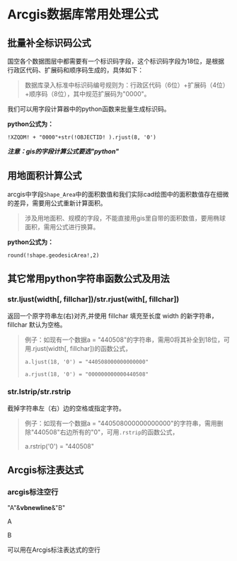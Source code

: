 # Arcgis数据库常用处理公式

## 批量补全标识码公式
国空各个数据图层中都需要有一个标识码字段，这个标识码字段为18位，是根据行政区代码、扩展码和顺序码生成的，具体如下：
> 数据库录入标准中标识码编号规则为：行政区代码（6位）+扩展码（4位）+顺序码（8位），其中规范扩展码为"0000"。

我们可以用字段计算器中的python函数来批量生成标识码。

**python公式为：**

`!XZQDM! + "0000"+str(!OBJECTID! ).rjust(8, '0')`

***注意：gis的字段计算公式要选"python"***

## 用地面积计算公式
arcgis中字段`Shape_Area`中的面积数值和我们实际cad绘图中的面积数值存在细微的差异，需要用公式重新计算面积。

> 涉及用地面积、规模的字段，不能直接用gis里自带的面积数值，要用椭球面积，需用公式进行换算。

**python公式为：**

`round(!shape.geodesicArea!,2)`

## 其它常用python字符串函数公式及用法

### str.ljust(width[, fillchar])/str.rjust(with[, fillchar])

返回一个原字符串左(右)对齐,并使用 fillchar 填充至长度 width 的新字符串，fillchar 默认为空格。

> 例子：如现有一个数据a = "440508"的字符串，需用0将其补全到18位，可用.rjust(width[, fillchar])的函数公式，
>
> `a.ljust(18, '0') = "440508000000000000"`
>
> `a.rjust(18, '0') = "000000000000440508"`

### str.lstrip/str.rstrip

截掉字符串左（右）边的空格或指定字符。

> 例子：如现有一个数据a = "440508000000000000"的字符串，需用删除"440508"右边所有的"0"，可用`.rstrip`的函数公式，
>
> a.rstrip('0') = "440508"



## Arcgis标注表达式

### arcgis标注空行

"A"&**vbnewline**&"B"

A

B

可以用在Arcgis标注表达式的空行